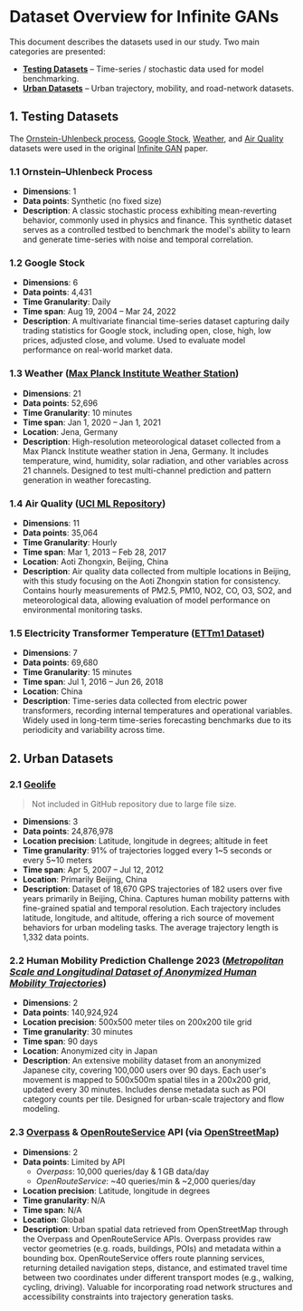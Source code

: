 # Dataset Overview for Infinite GANs

This document describes the datasets used in our study. Two main categories are presented:

-   [**Testing Datasets**](#1-testing-datasets) – Time-series / stochastic data used for model benchmarking.
-   [**Urban Datasets**](#2-urban-datasets) – Urban trajectory, mobility, and road-network datasets.

## 1. Testing Datasets

The [Ornstein-Uhlenbeck process](#11-ornsteinuhlenbeck-process), [Google Stock](#12-google-stock), [Weather](#13-weather-max-planck-institute), and [Air Quality](#14-air-quality-beijing) datasets were used in the original [Infinite GAN](https://arxiv.org/abs/2209.12894) paper.

### 1.1 Ornstein–Uhlenbeck Process

-   **Dimensions**: 1
-   **Data points**: Synthetic (no fixed size)
-   **Description**: A classic stochastic process exhibiting mean-reverting behavior, commonly used in physics and finance. This synthetic dataset serves as a controlled testbed to benchmark the model's ability to learn and generate time-series with noise and temporal correlation.

### 1.2 Google Stock

-   **Dimensions**: 6
-   **Data points**: 4,431
-   **Time Granularity**: Daily
-   **Time span**: Aug 19, 2004 – Mar 24, 2022
-   **Description**: A multivariate financial time-series dataset capturing daily trading statistics for Google stock, including open, close, high, low prices, adjusted close, and volume. Used to evaluate model performance on real-world market data.

### 1.3 Weather ([Max Planck Institute Weather Station](https://www.bgc-jena.mpg.de/wetter/))

-   **Dimensions**: 21
-   **Data points**: 52,696
-   **Time Granularity**: 10 minutes
-   **Time span**: Jan 1, 2020 – Jan 1, 2021
-   **Location**: Jena, Germany
-   **Description**: High-resolution meteorological dataset collected from a Max Planck Institute weather station in Jena, Germany. It includes temperature, wind, humidity, solar radiation, and other variables across 21 channels. Designed to test multi-channel prediction and pattern generation in weather forecasting.

### 1.4 Air Quality ([UCI ML Repository](https://archive.ics.uci.edu/dataset/501/beijing+multi+site+air+quality+data))

-   **Dimensions**: 11
-   **Data points**: 35,064
-   **Time Granularity**: Hourly
-   **Time span**: Mar 1, 2013 – Feb 28, 2017
-   **Location**: Aoti Zhongxin, Beijing, China
-   **Description**: Air quality data collected from multiple locations in Beijing, with this study focusing on the Aoti Zhongxin station for consistency. Contains hourly measurements of PM2.5, PM10, NO2, CO, O3, SO2, and meteorological data, allowing evaluation of model performance on environmental monitoring tasks.

### 1.5 Electricity Transformer Temperature ([ETTm1 Dataset](https://github.com/zhouhaoyi/ETDataset))

-   **Dimensions**: 7
-   **Data points**: 69,680
-   **Time Granularity**: 15 minutes
-   **Time span**: Jul 1, 2016 – Jun 26, 2018
-   **Location**: China
-   **Description**: Time-series data collected from electric power transformers, recording internal temperatures and operational variables. Widely used in long-term time-series forecasting benchmarks due to its periodicity and variability across time.

## 2. Urban Datasets

### 2.1 [Geolife](https://www.microsoft.com/en-us/download/details.aspx?id=52367)

> Not included in GitHub repository due to large file size.

-   **Dimensions**: 3
-   **Data points**: 24,876,978
-   **Location precision**: Latitude, longitude in degrees; altitude in feet
-   **Time granularity**: 91% of trajectories logged every 1~5 seconds or every 5~10 meters
-   **Time span**: Apr 5, 2007 – Jul 12, 2012
-   **Location**: Primarily Beijing, China
-   **Description**: Dataset of 18,670 GPS trajectories of 182 users over five years primarily in Beijing, China. Captures human mobility patterns with fine-grained spatial and temporal resolution. Each trajectory includes latitude, longitude, and altitude, offering a rich source of movement behaviors for urban modeling tasks. The average trajectory length is 1,332 data points.

### 2.2 Human Mobility Prediction Challenge 2023 ([_Metropolitan Scale and Longitudinal Dataset of Anonymized Human Mobility Trajectories_](https://arxiv.org/pdf/2307.03401))

-   **Dimensions**: 2
-   **Data points**: 140,924,924
-   **Location precision**: 500x500 meter tiles on 200x200 tile grid
-   **Time granularity**: 30 minutes
-   **Time span**: 90 days
-   **Location**: Anonymized city in Japan
-   **Description**: An extensive mobility dataset from an anonymized Japanese city, covering 100,000 users over 90 days. Each user's movement is mapped to 500x500m spatial tiles in a 200x200 grid, updated every 30 minutes. Includes dense metadata such as POI category counts per tile. Designed for urban-scale trajectory and flow modeling.

### 2.3 [Overpass](https://wiki.openstreetmap.org/wiki/Overpass_API) & [OpenRouteService](https://openrouteservice.org/) API (via [OpenStreetMap](https://www.openstreetmap.org/))

-   **Dimensions**: 2
-   **Data points**: Limited by API
    -   _Overpass_: 10,000 queries/day & 1 GB data/day
    -   _OpenRouteService_: ~40 queries/min & ~2,000 queries/day
-   **Location precision**: Latitude, longitude in degrees
-   **Time granularity**: N/A
-   **Time span**: N/A
-   **Location**: Global
-   **Description**: Urban spatial data retrieved from OpenStreetMap through the Overpass and OpenRouteService APIs. Overpass provides raw vector geometries (e.g. roads, buildings, POIs) and metadata within a bounding box. OpenRouteService offers route planning services, returning detailed navigation steps, distance, and estimated travel time between two coordinates under different transport modes (e.g., walking, cycling, driving). Valuable for incorporating road network structures and accessibility constraints into trajectory generation tasks.
